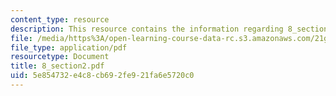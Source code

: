 ```yaml
---
content_type: resource
description: This resource contains the information regarding 8_section2.
file: /media/https%3A/open-learning-course-data-rc.s3.amazonaws.com/21g-103-chinese-iii-regular-fall-2005/5e854732e4c8cb692fe921fa6e5720c0_MIT21G_103F05_8_2.pdf
file_type: application/pdf
resourcetype: Document
title: 8_section2.pdf
uid: 5e854732-e4c8-cb69-2fe9-21fa6e5720c0
---
```

